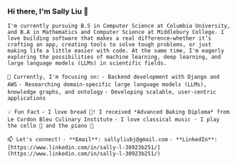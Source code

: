 ### Hi there, I'm Sally Liu 👋

`I'm currently pursuing B.S in Computer Science at Columbia University, and B.A in Mathematics and Computer Science at Middlebury College. I love building software that makes a real difference—whether it’s crafting an app, creating tools to solve tough problems, or just making life a little easier with code. At the same time, I'm eagerly exploring the possibilities of machine learning, deep learning, and large language models (LLMs) in scientific fields.`

`🌱 Currently, I'm focusing on:`
`- Backend development with Django and AWS`
`- Researching domain-specific large language models (LLMs), knowledge graphs, and ontology`
`- Developing scalable, user-centric applications`

`💡 Fun Fact`
`- I love bread 🥖! I received *Advanced Baking Diploma* from Le Cordon Bleu Culinary Institute`
`- I love classical music - I play the cello 🎻 and the piano 🎹`

`📫 Let's connect!`
`- **Email**: sallyliubj@gmail.com`
`- **LinkedIn**: [https://www.linkedin.com/in/sally-l-30923b251/](https://www.linkedin.com/in/sally-l-30923b251/)`
